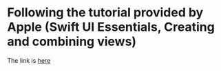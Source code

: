 # Following the tutorial provided by Apple (Swift UI Essentials, Creating and combining views)

The link is [here](https://developer.apple.com/tutorials/swiftui/creating-and-combining-views)